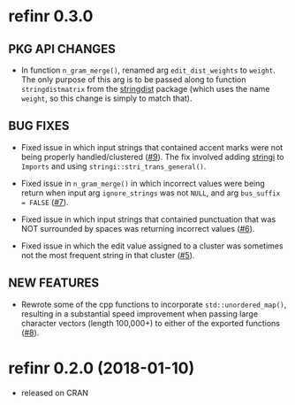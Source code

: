 refinr 0.3.0
============

## PKG API CHANGES

* In function `n_gram_merge()`, renamed arg `edit_dist_weights` to `weight`. The only purpose of this arg is to be passed along to function `stringdistmatrix` from the [stringdist](https://CRAN.R-project.org/package=stringdist) package (which uses the name `weight`, so this change is simply to match that).

## BUG FIXES

* Fixed issue in which input strings that contained accent marks were not being properly handled/clustered ([#9](https://github.com/ChrisMuir/refinr/issues/9)). The fix involved adding [stringi](https://CRAN.R-project.org/package=stringi) to `Imports` and using `stringi::stri_trans_general()`.

* Fixed issue in `n_gram_merge()` in which incorrect values were being return when input arg `ignore_strings` was not `NULL`, and arg `bus_suffix = FALSE` ([#7](https://github.com/ChrisMuir/refinr/issues/7)).

* Fixed issue in which input strings that contained punctuation that was NOT surrounded by spaces was returning incorrect values ([#6](https://github.com/ChrisMuir/refinr/issues/6)).

* Fixed issue in which the edit value assigned to a cluster was sometimes not the most frequent string in that cluster ([#5](https://github.com/ChrisMuir/refinr/issues/5)).

## NEW FEATURES

* Rewrote some of the cpp functions to incorporate `std::unordered_map()`, resulting in a substantial speed improvement when passing large character vectors (length 100,000+) to either of the exported functions ([#8](https://github.com/ChrisMuir/refinr/issues/8)).

refinr 0.2.0 (2018-01-10)
=========================

* released on CRAN
